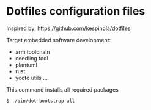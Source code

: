 # Dotfiles configuration files

Inspired by: https://github.com/kespinola/dotfiles

Target embedded software development:
- arm toolchain
- ceedling tool
- plantuml
- rust
- yocto utils
...

This command installs all required packages
```sh
$ ./bin/dot-bootstrap all
```
